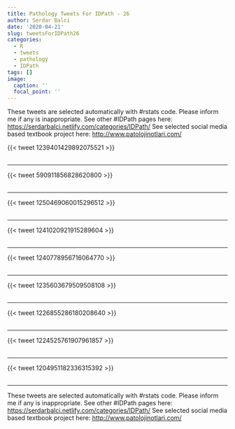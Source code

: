 ```yaml
---
title: Pathology Tweets For IDPath - 26
author: Serdar Balci
date: '2020-04-21'
slug: tweetsForIDPath26
categories:
  - R
  - tweets
  - pathology
  - IDPath
tags: []
image:
  caption: ''
  focal_point: ''
---
```



These tweets are selected automatically with #rstats code. Please inform me if any is inappropriate.
See other #IDPath pages here: https://serdarbalci.netlify.com/categories/IDPath/ 
See selected social media based textbook project here: http://www.patolojinotlari.com/

{{< tweet 1239401429892075521 >}}
<br>
<br>
<hr>
{{< tweet 590911856828620800 >}}
<br>
<br>
<hr>
{{< tweet 1250469060015296512 >}}
<br>
<br>
<hr>
{{< tweet 1241020921915289604 >}}
<br>
<br>
<hr>
{{< tweet 1240778956716064770 >}}
<br>
<br>
<hr>
{{< tweet 1235603679509508108 >}}
<br>
<br>
<hr>
{{< tweet 1226855286180208640 >}}
<br>
<br>
<hr>
{{< tweet 1224525761907961857 >}}
<br>
<br>
<hr>
{{< tweet 1204951182336315392 >}}
<br>
<br>
<hr>


These tweets are selected automatically with #rstats code. Please inform me if any is inappropriate.
See other #IDPath pages here: https://serdarbalci.netlify.com/categories/IDPath/ 
See selected social media based textbook project here: http://www.patolojinotlari.com/
